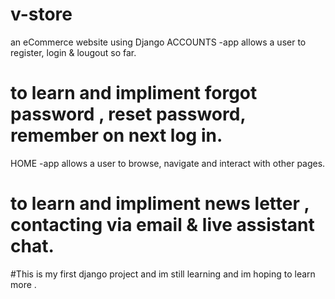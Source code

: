 # v-store
an eCommerce website using Django
ACCOUNTS
-app allows a user to register, login & lougout so far. 
# to learn and impliment forgot password , reset password, remember on next log in.

HOME
-app allows a user to browse, navigate and interact with other pages. 
# to learn and impliment news letter , contacting via email & live assistant chat.


#This is my first django project and im still learning and im hoping to learn more .
